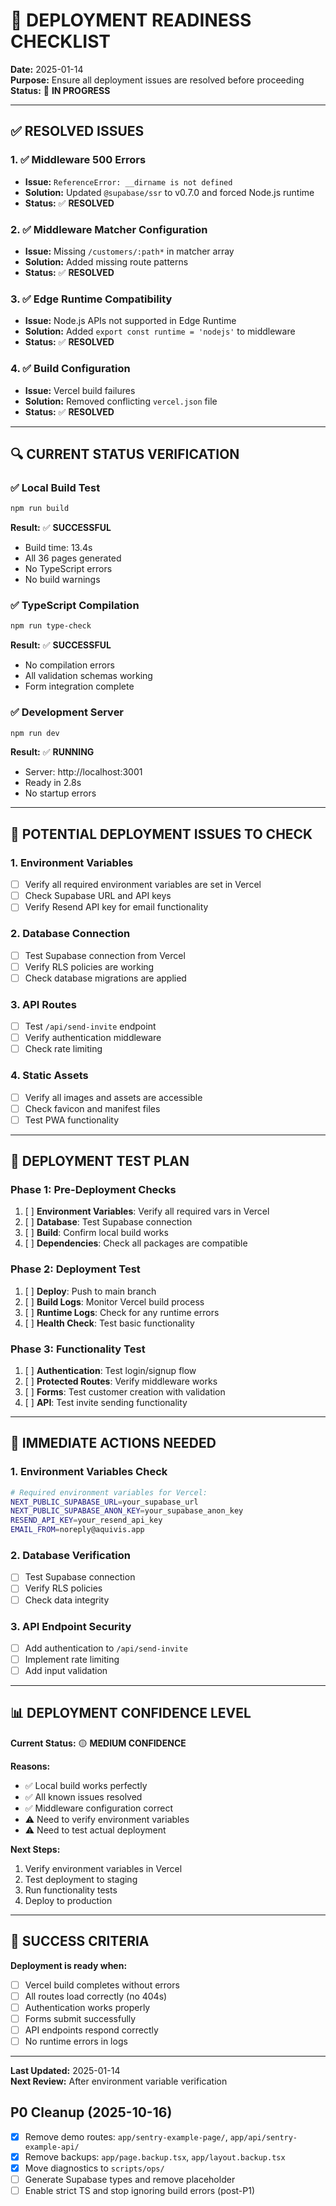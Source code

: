 # 🚀 DEPLOYMENT READINESS CHECKLIST

**Date:** 2025-01-14  
**Purpose:** Ensure all deployment issues are resolved before proceeding  
**Status:** 🔄 **IN PROGRESS**

---

## ✅ **RESOLVED ISSUES**

### **1. ✅ Middleware 500 Errors**
- **Issue:** `ReferenceError: __dirname is not defined`
- **Solution:** Updated `@supabase/ssr` to v0.7.0 and forced Node.js runtime
- **Status:** ✅ **RESOLVED**

### **2. ✅ Middleware Matcher Configuration**
- **Issue:** Missing `/customers/:path*` in matcher array
- **Solution:** Added missing route patterns
- **Status:** ✅ **RESOLVED**

### **3. ✅ Edge Runtime Compatibility**
- **Issue:** Node.js APIs not supported in Edge Runtime
- **Solution:** Added `export const runtime = 'nodejs'` to middleware
- **Status:** ✅ **RESOLVED**

### **4. ✅ Build Configuration**
- **Issue:** Vercel build failures
- **Solution:** Removed conflicting `vercel.json` file
- **Status:** ✅ **RESOLVED**

---

## 🔍 **CURRENT STATUS VERIFICATION**

### **✅ Local Build Test**
```bash
npm run build
```
**Result:** ✅ **SUCCESSFUL**
- Build time: 13.4s
- All 36 pages generated
- No TypeScript errors
- No build warnings

### **✅ TypeScript Compilation**
```bash
npm run type-check
```
**Result:** ✅ **SUCCESSFUL**
- No compilation errors
- All validation schemas working
- Form integration complete

### **✅ Development Server**
```bash
npm run dev
```
**Result:** ✅ **RUNNING**
- Server: http://localhost:3001
- Ready in 2.8s
- No startup errors

---

## 🚨 **POTENTIAL DEPLOYMENT ISSUES TO CHECK**

### **1. Environment Variables**
- [ ] Verify all required environment variables are set in Vercel
- [ ] Check Supabase URL and API keys
- [ ] Verify Resend API key for email functionality

### **2. Database Connection**
- [ ] Test Supabase connection from Vercel
- [ ] Verify RLS policies are working
- [ ] Check database migrations are applied

### **3. API Routes**
- [ ] Test `/api/send-invite` endpoint
- [ ] Verify authentication middleware
- [ ] Check rate limiting

### **4. Static Assets**
- [ ] Verify all images and assets are accessible
- [ ] Check favicon and manifest files
- [ ] Test PWA functionality

---

## 🧪 **DEPLOYMENT TEST PLAN**

### **Phase 1: Pre-Deployment Checks**
1. [ ] **Environment Variables**: Verify all required vars in Vercel
2. [ ] **Database**: Test Supabase connection
3. [ ] **Build**: Confirm local build works
4. [ ] **Dependencies**: Check all packages are compatible

### **Phase 2: Deployment Test**
1. [ ] **Deploy**: Push to main branch
2. [ ] **Build Logs**: Monitor Vercel build process
3. [ ] **Runtime Logs**: Check for any runtime errors
4. [ ] **Health Check**: Test basic functionality

### **Phase 3: Functionality Test**
1. [ ] **Authentication**: Test login/signup flow
2. [ ] **Protected Routes**: Verify middleware works
3. [ ] **Forms**: Test customer creation with validation
4. [ ] **API**: Test invite sending functionality

---

## 🔧 **IMMEDIATE ACTIONS NEEDED**

### **1. Environment Variables Check**
```bash
# Required environment variables for Vercel:
NEXT_PUBLIC_SUPABASE_URL=your_supabase_url
NEXT_PUBLIC_SUPABASE_ANON_KEY=your_supabase_anon_key
RESEND_API_KEY=your_resend_api_key
EMAIL_FROM=noreply@aquivis.app
```

### **2. Database Verification**
- [ ] Test Supabase connection
- [ ] Verify RLS policies
- [ ] Check data integrity

### **3. API Endpoint Security**
- [ ] Add authentication to `/api/send-invite`
- [ ] Implement rate limiting
- [ ] Add input validation

---

## 📊 **DEPLOYMENT CONFIDENCE LEVEL**

**Current Status:** 🟡 **MEDIUM CONFIDENCE**

**Reasons:**
- ✅ Local build works perfectly
- ✅ All known issues resolved
- ✅ Middleware configuration correct
- ⚠️ Need to verify environment variables
- ⚠️ Need to test actual deployment

**Next Steps:**
1. Verify environment variables in Vercel
2. Test deployment to staging
3. Run functionality tests
4. Deploy to production

---

## 🎯 **SUCCESS CRITERIA**

**Deployment is ready when:**
- [ ] Vercel build completes without errors
- [ ] All routes load correctly (no 404s)
- [ ] Authentication works properly
- [ ] Forms submit successfully
- [ ] API endpoints respond correctly
- [ ] No runtime errors in logs

---

**Last Updated:** 2025-01-14  
**Next Review:** After environment variable verification

## P0 Cleanup (2025-10-16)
- [x] Remove demo routes: `app/sentry-example-page/`, `app/api/sentry-example-api/`
- [x] Remove backups: `app/page.backup.tsx`, `app/layout.backup.tsx`
- [x] Move diagnostics to `scripts/ops/`
- [ ] Generate Supabase types and remove placeholder
- [ ] Enable strict TS and stop ignoring build errors (post-P1)
